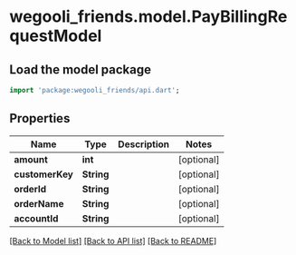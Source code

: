 # wegooli_friends.model.PayBillingRequestModel

## Load the model package

```dart
import 'package:wegooli_friends/api.dart';
```

## Properties

| Name            | Type       | Description | Notes      |
| --------------- | ---------- | ----------- | ---------- |
| **amount**      | **int**    |             | [optional] |
| **customerKey** | **String** |             | [optional] |
| **orderId**     | **String** |             | [optional] |
| **orderName**   | **String** |             | [optional] |
| **accountId**   | **String** |             | [optional] |

[[Back to Model list]](../README.md#documentation-for-models)
[[Back to API list]](../README.md#documentation-for-api-endpoints)
[[Back to README]](../README.md)
